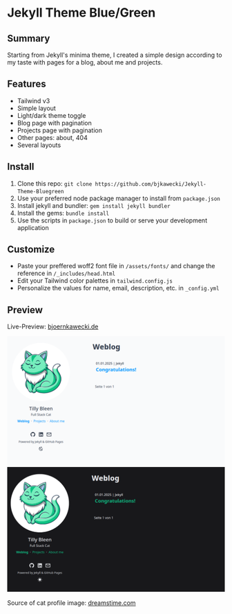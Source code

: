 # Jekyll Theme Blue/Green 

## Summary

Starting from Jekyll's minima theme, I created a simple design according to my taste with pages for a blog, about me and projects.

## Features

- Tailwind v3
- Simple layout
- Light/dark theme toggle
- Blog page with pagination
- Projects page with pagination
- Other pages: about, 404
- Several layouts

## Install

1. Clone this repo: `git clone https://github.com/bjkawecki/Jekyll-Theme-Bluegreen`
2. Use your preferred node package manager to install from `package.json`
3. Install jekyll and bundler: `gem install jekyll bundler`
4. Install the gems: `bundle install`
5. Use the scripts in `package.json` to build or serve your development application

## Customize

- Paste your preffered woff2 font file in `/assets/fonts/` and change the reference in `/_includes/head.html`
- Edit your Tailwind color palettes in `tailwind.config.js`
- Personalize the values for name, email, description, etc. in `_config.yml`

## Preview

Live-Preview: [bjoernkawecki.de](https://bjoernkawecki.de/)

![preview-blog-blue](/assets/preview/blue.png) 
![preview-blog-green](/assets/preview/green.png) 

Source of cat profile image: [dreamstime.com](https://www.dreamstime.com/adorable-minty-green-cat-cartoon-design-perfect-playful-illustrations-image354438289)
